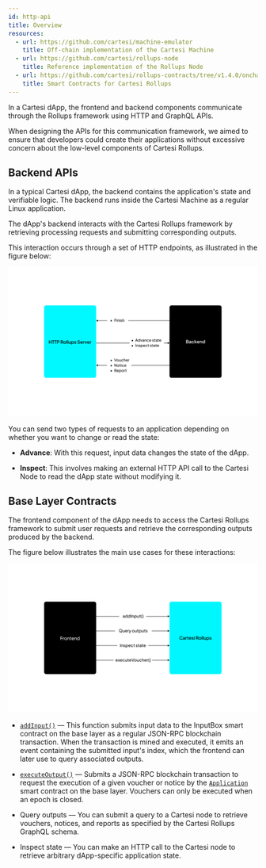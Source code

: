 ```yaml
---
id: http-api
title: Overview
resources:
  - url: https://github.com/cartesi/machine-emulator
    title: Off-chain implementation of the Cartesi Machine
  - url: https://github.com/cartesi/rollups-node
    title: Reference implementation of the Rollups Node
  - url: https://github.com/cartesi/rollups-contracts/tree/v1.4.0/onchain/rollups/contracts
    title: Smart Contracts for Cartesi Rollups
---
```


In a Cartesi dApp, the frontend and backend components communicate through the Rollups framework using HTTP and GraphQL APIs.

When designing the APIs for this communication framework, we aimed to ensure that developers could create their applications without excessive concern about the low-level components of Cartesi Rollups. 

## Backend APIs

In a typical Cartesi dApp, the backend contains the application's state and verifiable logic. The backend runs inside the Cartesi Machine as a regular Linux application. 

The dApp's backend interacts with the Cartesi Rollups framework by retrieving processing requests and submitting corresponding outputs.

This interaction occurs through a set of HTTP endpoints, as illustrated in the figure below:

![img](../../../static/img/v1.3/backend.jpg)

You can send two types of requests to an application depending on whether you want to change or read the state:

- **Advance**: With this request, input data changes the state of the dApp.

- **Inspect**: This involves making an external HTTP API call to the Cartesi Node to read the dApp state without modifying it.

## Base Layer Contracts

The frontend component of the dApp needs to access the Cartesi Rollups framework to submit user requests and retrieve the corresponding outputs produced by the backend.

The figure below illustrates the main use cases for these interactions:

![img](../../../static/img/v1.3/frontend.jpg)

- [`addInput()`](./contracts/input-box/#addinput) — This function submits input data to the InputBox smart contract on the base layer as a regular JSON-RPC blockchain transaction. When the transaction is mined and executed, it emits an event containing the submitted input's index, which the frontend can later use to query associated outputs.

- [`executeOutput()`](./contracts/application/#executeoutput) — Submits a JSON-RPC blockchain transaction to request the execution of a given voucher or notice by the [`Application`](./contracts/application.md) smart contract on the base layer. Vouchers can only be executed when an epoch is closed.

- Query outputs — You can submit a query to a Cartesi node to retrieve vouchers, notices, and reports as specified by the Cartesi Rollups GraphQL schema.

- Inspect state — You can make an HTTP call to the Cartesi node to retrieve arbitrary dApp-specific application state.


